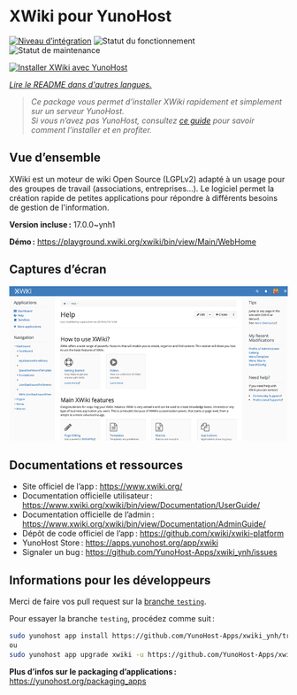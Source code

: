 <!--
Nota bene : ce README est automatiquement généré par <https://github.com/YunoHost/apps/tree/master/tools/readme_generator>
Il NE doit PAS être modifié à la main.
-->

# XWiki pour YunoHost

[![Niveau d’intégration](https://apps.yunohost.org/badge/integration/xwiki)](https://ci-apps.yunohost.org/ci/apps/xwiki/)
![Statut du fonctionnement](https://apps.yunohost.org/badge/state/xwiki)
![Statut de maintenance](https://apps.yunohost.org/badge/maintained/xwiki)

[![Installer XWiki avec YunoHost](https://install-app.yunohost.org/install-with-yunohost.svg)](https://install-app.yunohost.org/?app=xwiki)

*[Lire le README dans d'autres langues.](./ALL_README.md)*

> *Ce package vous permet d’installer XWiki rapidement et simplement sur un serveur YunoHost.*  
> *Si vous n’avez pas YunoHost, consultez [ce guide](https://yunohost.org/install) pour savoir comment l’installer et en profiter.*

## Vue d’ensemble

XWiki est un moteur de wiki Open Source (LGPLv2) adapté à un usage pour des groupes de travail (associations, entreprises…). Le logiciel permet la création rapide de petites applications pour répondre à différents besoins de gestion de l'information.

**Version incluse :** 17.0.0~ynh1

**Démo :** <https://playground.xwiki.org/xwiki/bin/view/Main/WebHome>

## Captures d’écran

![Capture d’écran de XWiki](./doc/screenshots/XWiki-standard-help.jpg)

## Documentations et ressources

- Site officiel de l’app : <https://www.xwiki.org/>
- Documentation officielle utilisateur : <https://www.xwiki.org/xwiki/bin/view/Documentation/UserGuide/>
- Documentation officielle de l’admin : <https://www.xwiki.org/xwiki/bin/view/Documentation/AdminGuide/>
- Dépôt de code officiel de l’app : <https://github.com/xwiki/xwiki-platform>
- YunoHost Store : <https://apps.yunohost.org/app/xwiki>
- Signaler un bug : <https://github.com/YunoHost-Apps/xwiki_ynh/issues>

## Informations pour les développeurs

Merci de faire vos pull request sur la [branche `testing`](https://github.com/YunoHost-Apps/xwiki_ynh/tree/testing).

Pour essayer la branche `testing`, procédez comme suit :

```bash
sudo yunohost app install https://github.com/YunoHost-Apps/xwiki_ynh/tree/testing --debug
ou
sudo yunohost app upgrade xwiki -u https://github.com/YunoHost-Apps/xwiki_ynh/tree/testing --debug
```

**Plus d’infos sur le packaging d’applications :** <https://yunohost.org/packaging_apps>
